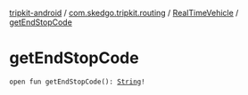 [tripkit-android](../../index.md) / [com.skedgo.tripkit.routing](../index.md) / [RealTimeVehicle](index.md) / [getEndStopCode](./get-end-stop-code.md)

# getEndStopCode

`open fun getEndStopCode(): `[`String`](https://kotlinlang.org/api/latest/jvm/stdlib/kotlin/-string/index.html)`!`